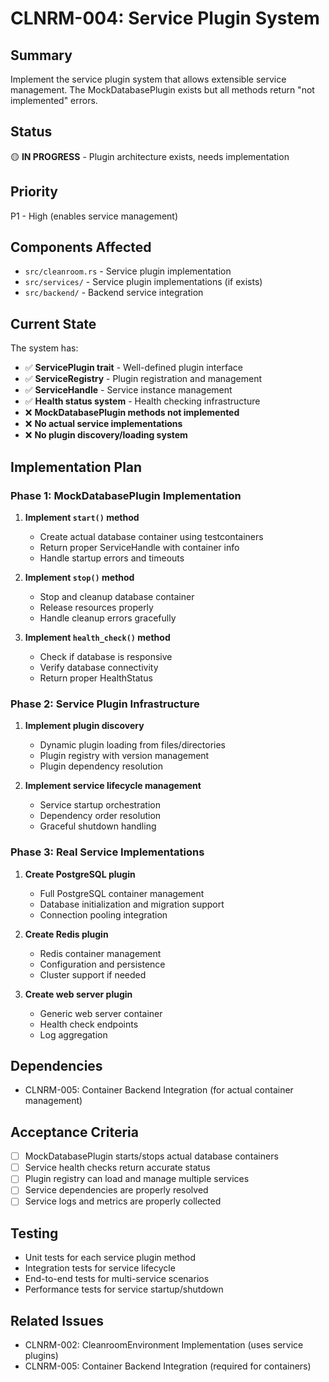 # CLNRM-004: Service Plugin System

## Summary
Implement the service plugin system that allows extensible service management. The MockDatabasePlugin exists but all methods return "not implemented" errors.

## Status
🟡 **IN PROGRESS** - Plugin architecture exists, needs implementation

## Priority
P1 - High (enables service management)

## Components Affected
- `src/cleanroom.rs` - Service plugin implementation
- `src/services/` - Service plugin implementations (if exists)
- `src/backend/` - Backend service integration

## Current State
The system has:
- ✅ **ServicePlugin trait** - Well-defined plugin interface
- ✅ **ServiceRegistry** - Plugin registration and management
- ✅ **ServiceHandle** - Service instance management
- ✅ **Health status system** - Health checking infrastructure
- ❌ **MockDatabasePlugin methods not implemented**
- ❌ **No actual service implementations**
- ❌ **No plugin discovery/loading system**

## Implementation Plan

### Phase 1: MockDatabasePlugin Implementation
1. **Implement `start()` method**
   - Create actual database container using testcontainers
   - Return proper ServiceHandle with container info
   - Handle startup errors and timeouts

2. **Implement `stop()` method**
   - Stop and cleanup database container
   - Release resources properly
   - Handle cleanup errors gracefully

3. **Implement `health_check()` method**
   - Check if database is responsive
   - Verify database connectivity
   - Return proper HealthStatus

### Phase 2: Service Plugin Infrastructure
1. **Implement plugin discovery**
   - Dynamic plugin loading from files/directories
   - Plugin registry with version management
   - Plugin dependency resolution

2. **Implement service lifecycle management**
   - Service startup orchestration
   - Dependency order resolution
   - Graceful shutdown handling

### Phase 3: Real Service Implementations
1. **Create PostgreSQL plugin**
   - Full PostgreSQL container management
   - Database initialization and migration support
   - Connection pooling integration

2. **Create Redis plugin**
   - Redis container management
   - Configuration and persistence
   - Cluster support if needed

3. **Create web server plugin**
   - Generic web server container
   - Health check endpoints
   - Log aggregation

## Dependencies
- CLNRM-005: Container Backend Integration (for actual container management)

## Acceptance Criteria
- [ ] MockDatabasePlugin starts/stops actual database containers
- [ ] Service health checks return accurate status
- [ ] Plugin registry can load and manage multiple services
- [ ] Service dependencies are properly resolved
- [ ] Service logs and metrics are properly collected

## Testing
- Unit tests for each service plugin method
- Integration tests for service lifecycle
- End-to-end tests for multi-service scenarios
- Performance tests for service startup/shutdown

## Related Issues
- CLNRM-002: CleanroomEnvironment Implementation (uses service plugins)
- CLNRM-005: Container Backend Integration (required for containers)
